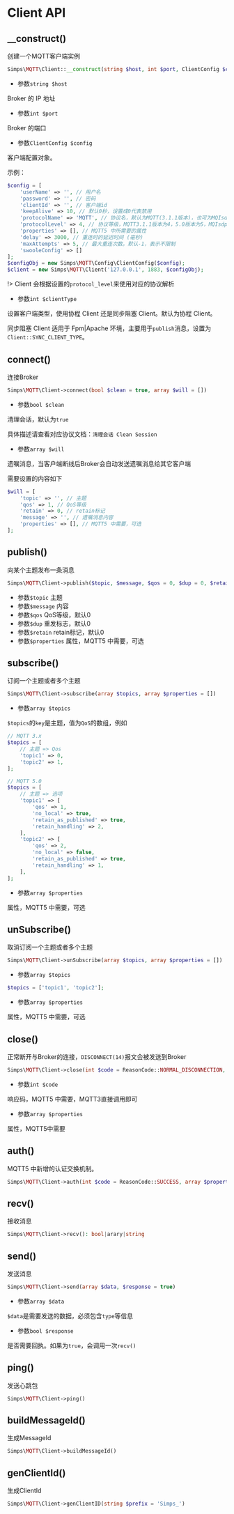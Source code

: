 # Client API

## __construct()

创建一个MQTT客户端实例

```php
Simps\MQTT\Client::__construct(string $host, int $port, ClientConfig $config, int $clientType = Client::COROUTINE_CLIENT_TYPE)
```

* 参数`string $host`

Broker 的 IP 地址

* 参数`int $port`

Broker 的端口

* 参数`ClientConfig $config`

客户端配置对象。

示例：

```php
$config = [
    'userName' => '', // 用户名
    'password' => '', // 密码
    'clientId' => '', // 客户端id
    'keepAlive' => 10, // 默认0秒，设置成0代表禁用
    'protocolName' => 'MQTT', // 协议名，默认为MQTT(3.1.1版本)，也可为MQIsdp(3.1版本)
    'protocolLevel' => 4, // 协议等级，MQTT3.1.1版本为4，5.0版本为5，MQIsdp为3
    'properties' => [], // MQTT5 中所需要的属性
    'delay' => 3000, // 重连时的延迟时间 (毫秒)
    'maxAttempts' => 5, // 最大重连次数。默认-1，表示不限制
    'swooleConfig' => []
];
$configObj = new Simps\MQTT\Config\ClientConfig($config);
$client = new Simps\MQTT\Client('127.0.0.1', 1883, $configObj);
```

!> Client 会根据设置的`protocol_level`来使用对应的协议解析

* 参数`int $clientType`

设置客户端类型，使用协程 Client 还是同步阻塞 Client。默认为协程 Client。

同步阻塞 Client 适用于 Fpm|Apache 环境，主要用于`publish`消息，设置为`Client::SYNC_CLIENT_TYPE`。

## connect()

连接Broker

```php
Simps\MQTT\Client->connect(bool $clean = true, array $will = [])
```

* 参数`bool $clean`

清理会话，默认为`true`

具体描述请查看对应协议文档：`清理会话 Clean Session`

* 参数`array $will`

遗嘱消息，当客户端断线后Broker会自动发送遗嘱消息给其它客户端

需要设置的内容如下

```php
$will = [
    'topic' => '', // 主题
    'qos' => 1, // QoS等级
    'retain' => 0, // retain标记
    'message' => '', // 遗嘱消息内容
    'properties' => [], // MQTT5 中需要，可选
];
```

## publish()

向某个主题发布一条消息

```php
Simps\MQTT\Client->publish($topic, $message, $qos = 0, $dup = 0, $retain = 0, array $properties = [])
```

* 参数`$topic` 主题
* 参数`$message` 内容
* 参数`$qos` QoS等级，默认0
* 参数`$dup` 重发标志，默认0
* 参数`$retain` retain标记，默认0
* 参数`$properties` 属性，MQTT5 中需要，可选

## subscribe()

订阅一个主题或者多个主题

```php
Simps\MQTT\Client->subscribe(array $topics, array $properties = [])
```

* 参数`array $topics`

`$topics`的`key`是主题，值为`QoS`的数组，例如

```php
// MQTT 3.x
$topics = [
    // 主题 => Qos
    'topic1' => 0, 
    'topic2' => 1,
];

// MQTT 5.0
$topics = [
    // 主题 => 选项
    'topic1' => [
        'qos' => 1,
        'no_local' => true,
        'retain_as_published' => true,
        'retain_handling' => 2,
    ], 
    'topic2' => [
        'qos' => 2,
        'no_local' => false,
        'retain_as_published' => true,
        'retain_handling' => 1,
    ], 
];
```

* 参数`array $properties`

属性，MQTT5 中需要，可选

## unSubscribe()

取消订阅一个主题或者多个主题

```php
Simps\MQTT\Client->unSubscribe(array $topics, array $properties = [])
```

* 参数`array $topics`

```php
$topics = ['topic1', 'topic2'];
```

* 参数`array $properties`

属性，MQTT5 中需要，可选

## close()

正常断开与Broker的连接，`DISCONNECT(14)`报文会被发送到Broker

```php
Simps\MQTT\Client->close(int $code = ReasonCode::NORMAL_DISCONNECTION, array $properties = [])
```

* 参数`int $code`

响应码，MQTT5 中需要，MQTT3直接调用即可

* 参数`array $properties`

属性，MQTT5中需要

## auth()

MQTT5 中新增的认证交换机制。

```php
Simps\MQTT\Client->auth(int $code = ReasonCode::SUCCESS, array $properties = [])
```

## recv()

接收消息

```php
Simps\MQTT\Client->recv(): bool|arary|string
```

## send()

发送消息

```php
Simps\MQTT\Client->send(array $data, $response = true)
```

* 参数`array $data`

`$data`是需要发送的数据，必须包含`type`等信息

* 参数`bool $response`

是否需要回执。如果为`true`，会调用一次`recv()`

## ping()

发送心跳包

```php
Simps\MQTT\Client->ping()
```

## buildMessageId()

生成MessageId

```php
Simps\MQTT\Client->buildMessageId()
```

## genClientId()

生成ClientId

```php
Simps\MQTT\Client->genClientID(string $prefix = 'Simps_')
```
